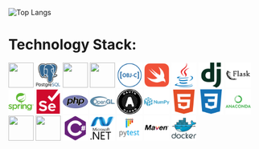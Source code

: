 ![Top Langs](https://github-readme-stats-git-masterrstaa-rickstaa.vercel.app/api/top-langs/?username=FullmetalNeverCore&theme=nightowl)

<h1 align="left">Technology Stack: </h1>
<p align="left"> <img src="https://upload.wikimedia.org/wikipedia/commons/thumb/0/0a/Python.svg/2048px-Python.svg.png" width="50" height="50"> <img src="https://raw.githubusercontent.com/devicons/devicon/master/icons/postgresql/postgresql-original-wordmark.svg" width="50" height="50"/> <img src="https://mariadb.com/wp-content/uploads/2019/11/mariadb-logo-vertical_blue.svg" width="50" height="50"/> <img src="https://git-scm.com/images/logos/downloads/Git-Icon-1788C.svg" width="50" height="50"/> <img src="https://raw.githubusercontent.com/devicons/devicon/6910f0503efdd315c8f9b858234310c06e04d9c0/icons/objectivec/objectivec-plain.svg" width="50" height="50"> <img src="https://raw.githubusercontent.com/devicons/devicon/6910f0503efdd315c8f9b858234310c06e04d9c0/icons/swift/swift-original.svg" width="50" heigth="50"> <img src="https://github.com/devicons/devicon/blob/master/icons/java/java-original.svg" width=50 height=50> <img src="https://raw.githubusercontent.com/devicons/devicon/6910f0503efdd315c8f9b858234310c06e04d9c0/icons/django/django-plain.svg" width=50 height=50> <img src="https://raw.githubusercontent.com/devicons/devicon/6910f0503efdd315c8f9b858234310c06e04d9c0/icons/flask/flask-original-wordmark.svg" width=50 height=50> <img src="https://raw.githubusercontent.com/devicons/devicon/6910f0503efdd315c8f9b858234310c06e04d9c0/icons/spring/spring-original-wordmark.svg" width=50 height=50> <img src="https://raw.githubusercontent.com/devicons/devicon/6910f0503efdd315c8f9b858234310c06e04d9c0/icons/selenium/selenium-original.svg" width=50 height=50> <img src="https://raw.githubusercontent.com/devicons/devicon/6910f0503efdd315c8f9b858234310c06e04d9c0/icons/php/php-original.svg" width=50 height=50> <img src="https://raw.githubusercontent.com/devicons/devicon/6910f0503efdd315c8f9b858234310c06e04d9c0/icons/opengl/opengl-original.svg" width=50 height=50> <img src="https://raw.githubusercontent.com/devicons/devicon/6910f0503efdd315c8f9b858234310c06e04d9c0/icons/oauth/oauth-original.svg" width=50 height=50> <img src="https://raw.githubusercontent.com/devicons/devicon/6910f0503efdd315c8f9b858234310c06e04d9c0/icons/numpy/numpy-plain-wordmark.svg" width=50 height=50> <img src="https://github.com/devicons/devicon/blob/master/icons/html5/html5-plain.svg" width=50 height=50> <img src="https://github.com/devicons/devicon/blob/master/icons/css3/css3-plain.svg" width=50 height=50> <img src="https://raw.githubusercontent.com/devicons/devicon/6910f0503efdd315c8f9b858234310c06e04d9c0/icons/anaconda/anaconda-original-wordmark.svg" width=50 height=50> <img src="https://upload.wikimedia.org/wikipedia/commons/thumb/0/09/Wordpress-Logo.svg/512px-Wordpress-Logo.svg.png?20210511042647" width=50 height=50> <img src="https://upload.wikimedia.org/wikipedia/commons/2/2a/WooCommerce_logo.svg" width=50 height=50> <img src="https://raw.githubusercontent.com/devicons/devicon/6910f0503efdd315c8f9b858234310c06e04d9c0/icons/csharp/csharp-plain.svg" width=50 height=50> <img src="https://raw.githubusercontent.com/devicons/devicon/6910f0503efdd315c8f9b858234310c06e04d9c0/icons/dot-net/dot-net-original-wordmark.svg" width=50 height=50> <img src="https://raw.githubusercontent.com/devicons/devicon/6910f0503efdd315c8f9b858234310c06e04d9c0/icons/pytest/pytest-original-wordmark.svg" width=50 height=50> <img src="https://github.com/devicons/devicon/blob/master/icons/maven/maven-original-wordmark.svg" width=50 height=50> <img src="https://raw.githubusercontent.com/devicons/devicon/6910f0503efdd315c8f9b858234310c06e04d9c0/icons/docker/docker-original-wordmark.svg" height=50 width=50></p>
